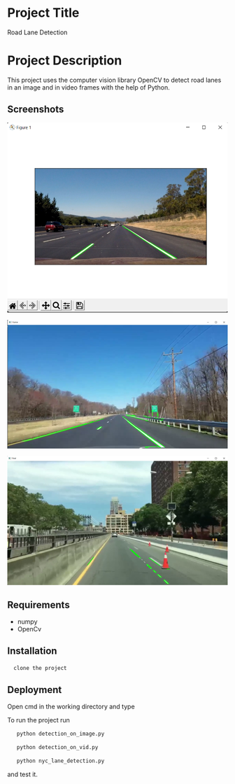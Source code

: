 
# Project Title

Road Lane Detection

# Project Description

This project uses the computer vision library OpenCV to detect road lanes in an image and in video frames with the help of Python.















## Screenshots

![In an Image](https://github.com/Saikat-SS24/CodeClause_Road_Lane_Detection/blob/main/img/img1.png)

![In a video](https://github.com/Saikat-SS24/CodeClause_Road_Lane_Detection/blob/main/img/img2.png)

![In a video](https://github.com/Saikat-SS24/CodeClause_Road_Lane_Detection/blob/main/img/img3.png)


## Requirements

- numpy
- OpenCv


## Installation

```bash
  clone the project
```

    
## Deployment

Open cmd in the working directory and type

To run the project run

```bash
   python detection_on_image.py
```

```bash
   python detection_on_vid.py
```

```bash
   python nyc_lane_detection.py
```

and test it.


